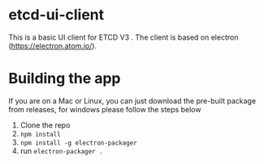 # etcd-ui-client
This is a basic UI client for ETCD V3 . The client is based on electron (https://electron.atom.io/).

# Building the app
If you are on a Mac or Linux, you can just download the pre-built package from releases, for windows please follow the steps below
1) Clone the repo
2) `npm install`
3) `npm install -g electron-packager`
4) run `electron-packager .`

